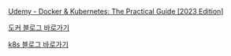 [Udemy - Docker & Kubernetes: The Practical Guide [2023 Edition]](https://www.udemy.com/course/docker-kubernetes-the-practical-guide/learn/lecture/22625196#overview)
<br/>

[도커 블로그 바로가기](https://www.ing9990.xyz/contents/tech/docker)

[k8s 블로그 바로가기](https://www.ing9990.xyz/contents/tech/kubernetes)
<br/>
